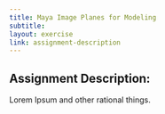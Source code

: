 ```yaml
---
title: Maya Image Planes for Modeling
subtitle:
layout: exercise
link: assignment-description
---
```


<h2>Assignment Description:</h2>
<p>Lorem Ipsum and other rational things.</p>
